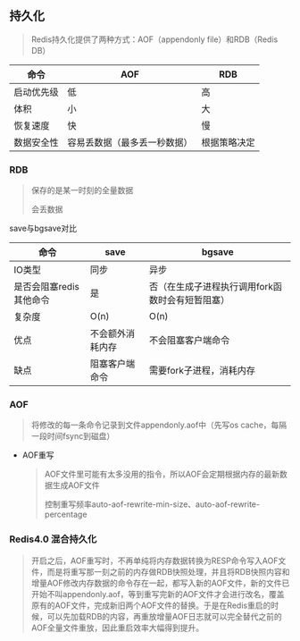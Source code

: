 ## 持久化

> Redis持久化提供了两种方式：AOF（appendonly file）和RDB（Redis DB）

| 命令    | AOF            | RDB    |
|-------|----------------|--------|
| 启动优先级 | 低              | 高      |
| 体积    | 小              | 大      |
| 恢复速度  | 快              | 慢      |
| 数据安全性 | 容易丢数据（最多丢一秒数据） | 根据策略决定 |

### RDB

> 保存的是某一时刻的全量数据  
>
> 会丢数据

save与bgsave对比

| 命令                    | save             | bgsave                                           |
| ----------------------- | ---------------- | ------------------------------------------------ |
| IO类型                  | 同步             | 异步                                             |
| 是否会阻塞redis其他命令 | 是               | 否（在生成子进程执行调用fork函数时会有短暂阻塞） |
| 复杂度                  | O(n)             | O(n)                                             |
| 优点                    | 不会额外消耗内存 | 不会阻塞客户端命令                               |
| 缺点                    | 阻塞客户端命令   | 需要fork子进程，消耗内存                         |

### AOF

> 将修改的每一条命令记录到文件appendonly.aof中（先写os cache，每隔一段时间fsync到磁盘）

- AOF重写

  > AOF文件里可能有太多没用的指令，所以AOF会定期根据内存的最新数据生成AOF文件  
  >
  > 控制重写频率auto-aof-rewrite-min-size、auto-aof-rewrite-percentage

### Redis4.0 混合持久化

> 开启之后，AOF重写时，不再单纯将内存数据转换为RESP命令写入AOF文件，而是将重写那一刻之前的内存做RDB快照处理，并且将RDB快照内容和增量AOF修改内存数据的命令存在一起，都写入新的AOF文件，新的文件已开始不叫appendonly.aof，等到重写完新的AOF文件才会进行改名，覆盖原有的AOF文件，完成新旧两个AOF文件的替换。于是在Redis重启的时候，可以先加载RDB的内容，再重放增量AOF日志就可以完全替代之前的AOF全量文件重放，因此重启效率大幅得到提升。